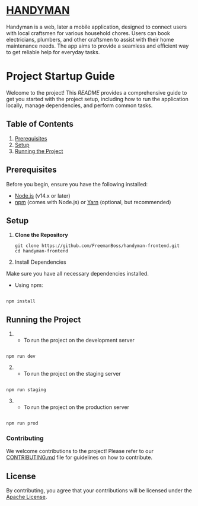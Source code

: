 # [HANDYMAN](https://handyman-frontend-gold.vercel.app/)

Handyman is a web, later a mobile application, designed to connect users with local craftsmen for various household chores. Users can book electricians, plumbers, and other
craftsmen to assist with their home maintenance needs. The app aims to provide a seamless and efficient way to get reliable help for everyday tasks.

# Project Startup Guide

Welcome to the project! This *README* provides a comprehensive guide to get you started with the project setup, including how to run the application locally, manage dependencies, and perform common tasks.

## Table of Contents

1. [Prerequisites](#prerequisites)
2. [Setup](#setup)
3. [Running the Project](#running-the-project)

## Prerequisites

Before you begin, ensure you have the following installed:

- [Node.js](https://nodejs.org/) (v14.x or later)
- [npm](https://www.npmjs.com/) (comes with Node.js) or [Yarn](https://yarnpkg.com/) (optional, but recommended)

## Setup

1. **Clone the Repository**

   ```   
   git clone https://github.com/FreemanBoss/handyman-frontend.git
   cd handyman-frontend
   ```
2. Install Dependencies

Make sure you have all necessary dependencies installed.

- Using npm:

```

npm install
```

## Running the Project
1. - To run the project on the development server 
```

npm run dev
```
2. - To run the project on the staging server
```

npm run staging
```
3. - To run the project on the production server
```

npm run prod
```




### Contributing
We welcome contributions to the project! Please refer to our [CONTRIBUTING.md](./CONTRIBUTING.md) file for guidelines on how to contribute.

## License

By contributing, you agree that your contributions will be licensed under the [Apache License](LICENSE).
